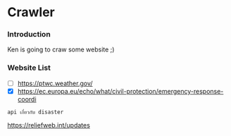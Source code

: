 # Crawler

### Introduction
Ken is going to craw some website ;)

### Website List

- [ ] https://ptwc.weather.gov/
- [x] https://ec.europa.eu/echo/what/civil-protection/emergency-response-coordi

```
api เกี่ยวกับ disaster
```
https://reliefweb.int/updates 
``` 
